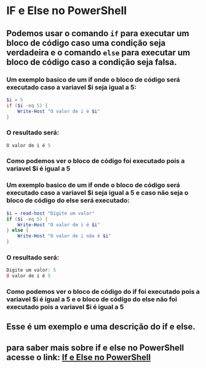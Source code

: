 # IF e Else no PowerShell
## Podemos usar o comando `if` para executar um bloco de código caso uma condição seja verdadeira e o comando `else` para executar um bloco de código caso a condição seja falsa.

### Um exemplo basico de um if onde o bloco de código será executado caso a variavel $i seja igual a 5:

```powershell
$i = 5
if ($i -eq 5) {
    Write-Host "O valor de i é $i"
}
```

### O resultado será:

```powershell
O valor de i é 5
```

### Como podemos ver o bloco de código foi executado pois a variavel $i é igual a 5

### Um exemplo basico de um if onde o bloco de código será executado caso a variavel $i seja igual a 5 e caso não seja o bloco de código do else será executado:

```powershell
$i = read-host "Digite um valor"
if ($i -eq 5) {
    Write-Host "O valor de i é $i"
} else {
    Write-Host "O valor de i não é $i"
}
```

### O resultado será:

```powershell
Digite um valor: 5
O valor de i é 5
```

### Como podemos ver o bloco de código do if foi executado pois a variavel $i é igual a 5 e o bloco de código do else não foi executado pois a variavel $i é igual a 5

## Esse é um exemplo e uma descrição do if e else. 

## para saber mais sobre if e else no PowerShell acesse o link: [If e Else no PowerShell](https://docs.microsoft.com/pt-br/powershell/module/microsoft.powershell.core/about/about_if?view=powershell-7.1)

